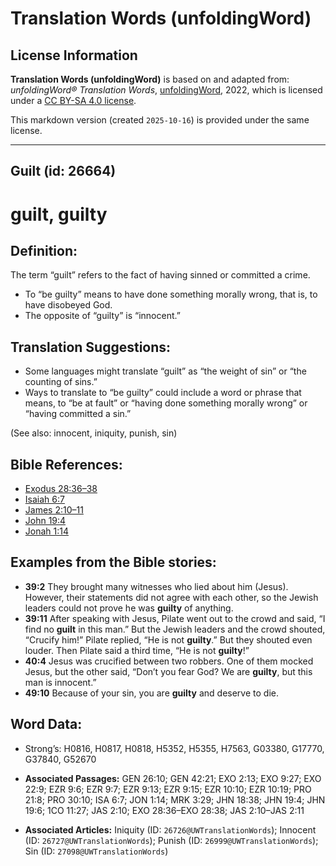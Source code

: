 # Translation Words (unfoldingWord)

## License Information

**Translation Words (unfoldingWord)** is based on and adapted from: _unfoldingWord® Translation Words_, [unfoldingWord](https://unfoldingword.org/utw), 2022, which is licensed under a [CC BY-SA 4.0 license](https://creativecommons.org/licenses/by-sa/4.0/legalcode.en).

This markdown version (created `2025-10-16`) is provided under the same license.



--------------------------------

## Guilt (id: 26664)

guilt, guilty
=============

Definition:
-----------

The term “guilt” refers to the fact of having sinned or committed a crime.

* To “be guilty” means to have done something morally wrong, that is, to have disobeyed God.
* The opposite of “guilty” is “innocent.”

Translation Suggestions:
------------------------

* Some languages might translate “guilt” as “the weight of sin” or “the counting of sins.”
* Ways to translate to “be guilty” could include a word or phrase that means, to “be at fault” or “having done something morally wrong” or “having committed a sin.”

(See also: innocent, iniquity, punish, sin)

Bible References:
-----------------

* [Exodus 28:36–38](https://ref.ly/Exod28:36-Exod28:38)
* [Isaiah 6:7](https://ref.ly/Isa6:7)
* [James 2:10–11](https://ref.ly/Jas2:10-Jas2:11)
* [John 19:4](https://ref.ly/John19:4)
* [Jonah 1:14](https://ref.ly/Jonah1:14)

Examples from the Bible stories:
--------------------------------

* **39:2** They brought many witnesses who lied about him (Jesus). However, their statements did not agree with each other, so the Jewish leaders could not prove he was **guilty** of anything.
* **39:11** After speaking with Jesus, Pilate went out to the crowd and said, “I find no **guilt** in this man.” But the Jewish leaders and the crowd shouted, “Crucify him!” Pilate replied, “He is not **guilty**.” But they shouted even louder. Then Pilate said a third time, “He is not **guilty**!”
* **40:4** Jesus was crucified between two robbers. One of them mocked Jesus, but the other said, “Don’t you fear God? We are **guilty**, but this man is innocent.”
* **49:10** Because of your sin, you are **guilty** and deserve to die.

Word Data:
----------

* Strong’s: H0816, H0817, H0818, H5352, H5355, H7563, G03380, G17770, G37840, G52670

* **Associated Passages:** GEN 26:10; GEN 42:21; EXO 2:13; EXO 9:27; EXO 22:9; EZR 9:6; EZR 9:7; EZR 9:13; EZR 9:15; EZR 10:10; EZR 10:19; PRO 21:8; PRO 30:10; ISA 6:7; JON 1:14; MRK 3:29; JHN 18:38; JHN 19:4; JHN 19:6; 1CO 11:27; JAS 2:10; EXO 28:36–EXO 28:38; JAS 2:10–JAS 2:11
* **Associated Articles:** Iniquity (ID: `26726@UWTranslationWords`); Innocent (ID: `26727@UWTranslationWords`); Punish (ID: `26999@UWTranslationWords`); Sin (ID: `27098@UWTranslationWords`)


